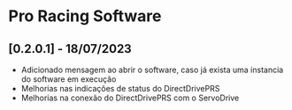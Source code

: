 # Pro Racing Software

## [0.2.0.1] - 18/07/2023

 - Adicionado mensagem ao abrir o software, caso já exista uma instancia do software em execução
 - Melhorias nas indicações de status do DirectDrivePRS
 - Melhorias na conexão do DirectDrivePRS com o ServoDrive